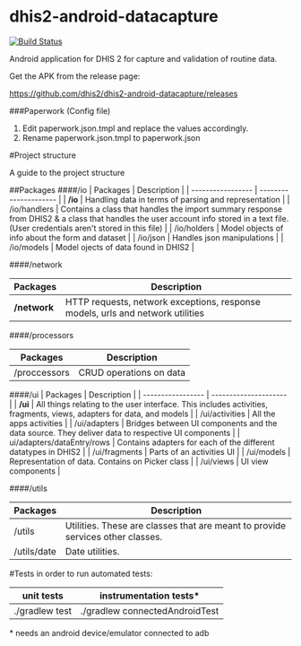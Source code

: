 # dhis2-android-datacapture
[![Build Status](https://travis-ci.org/eHealthAfrica/dhis2-android-datacapture.svg?branch=develop)](https://travis-ci.com/eHealthAfrica/dhis2-android-datacapture)

Android application for DHIS 2 for capture and validation of routine data.

Get the APK from the release page:

https://github.com/dhis2/dhis2-android-datacapture/releases

###Paperwork (Config file)
1. Edit paperwork.json.tmpl and replace the values accordingly.
2. Rename paperwork.json.tmpl to paperwork.json

#Project structure

A guide to the project structure

##Packages
####/io
| Packages 			| Description 			|
| ----------------- | --------------------- |
| **/io**  				| Handling data in terms of parsing and representation |
| /io/handlers 	| Contains a class that handles the import summary response from DHIS2 & a class that handles the user account info stored in a text file. (User credentials aren't stored in this file) |
| /io/holders 		| Model objects of info about the form and dataset |
| /io/json 			| Handles json manipulations |
| /io/models 		| Model ojects of data found in DHIS2 |

####/network

| Packages 			| Description 			|
| ----------------- | --------------------- |
| **/network**			| HTTP requests, network exceptions, response models, urls and network utilities |

####/processors

| Packages 			| Description 			|
| ----------------- | --------------------- |
| /proccessors		| CRUD operations on data |

####/ui
| Packages 			| Description 			|
| ----------------- | --------------------- |
| **/ui** 				| All things relating to the user interface. This includes activities, fragments, views, adapters for data, and models |
| /ui/activities	| All the apps activities	|
| /ui/adapters 		| Bridges between UI components and the data source. They deliver data to respective UI components |
| ui/adapters/dataEntry/rows | Contains adapters for each of the different datatypes in DHIS2 |
| /ui/fragments 	| Parts of an activities UI |
| /ui/models		| Representation of data. Contains on Picker class |
| /ui/views			| UI view components |

####/utils

| Packages 			| Description 			|
| ----------------- | --------------------- |
| /utils 			| Utilities. These are classes that are meant to provide services other classes. |
| /utils/date 		| Date utilities.		|

#Tests
in order to run automated tests:

| unit tests    | instrumentation tests*         |
| ------------- | ------------------------------ |
|./gradlew test | ./gradlew connectedAndroidTest |

\* needs an android device/emulator connected to adb
